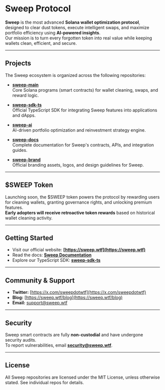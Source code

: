 # Sweep Protocol

**Sweep** is the most advanced **Solana wallet optimization protocol**, designed to clear dust tokens, execute intelligent swaps, and maximize portfolio efficiency using **AI-powered insights**.  
Our mission is to turn every forgotten token into real value while keeping wallets clean, efficient, and secure.

---

## Projects

The Sweep ecosystem is organized across the following repositories:

- **[sweep-main](https://github.com/sweep-wtf/sweep-main)**  
  Core Solana programs (smart contracts) for wallet cleaning, swaps, and reward logic.

- **[sweep-sdk-ts](https://github.com/sweep-wtf/sweep-sdk-ts)**  
  Official TypeScript SDK for integrating Sweep features into applications and dApps.

- **[sweep-ai](https://github.com/sweep-wtf/sweep-ai)**  
  AI-driven portfolio optimization and reinvestment strategy engine.

- **[sweep-docs](https://github.com/sweep-wtf/sweep-docs)**  
  Complete documentation for Sweep's contracts, APIs, and integration guides.

- **[sweep-brand](https://github.com/sweep-wtf/sweep-brand)**  
  Official branding assets, logos, and design guidelines for Sweep.
  
---

## $SWEEP Token

Launching soon, the $SWEEP token powers the protocol by rewarding users for cleaning wallets, granting governance rights, and unlocking premium features.  
**Early adopters will receive retroactive token rewards** based on historical wallet cleaning activity.

---

## Getting Started

- Visit our official website: **[https://sweep.wtf](https://sweep.wtf)**
- Read the docs: **[Sweep Documentation](https://github.com/sweep-wtf/sweep-docs)**
- Explore our TypeScript SDK: **[sweep-sdk-ts](https://github.com/sweep-wtf/sweep-sdk-ts)**

---

## Community & Support

- **Twitter:** [https://x.com/sweepdotwtf](https://x.com/sweepdotwtf)
- **Blog:** [https://sweep.wtf/blog](https://sweep.wtf/blog)
- **Email:** support@sweep.wtf

---

## Security

Sweep smart contracts are fully **non-custodial** and have undergone security audits.  
To report vulnerabilities, email **security@sweep.wtf**.

---

## License

All Sweep repositories are licensed under the MIT License, unless otherwise stated. See individual repos for details.
